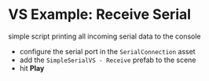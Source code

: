 # VS Example: Receive Serial

simple script printing all incoming serial data to the console

- configure the serial port in the `SerialConnection` asset
- add the `SimpleSerialVS - Receive` prefab to the scene
- hit **Play**